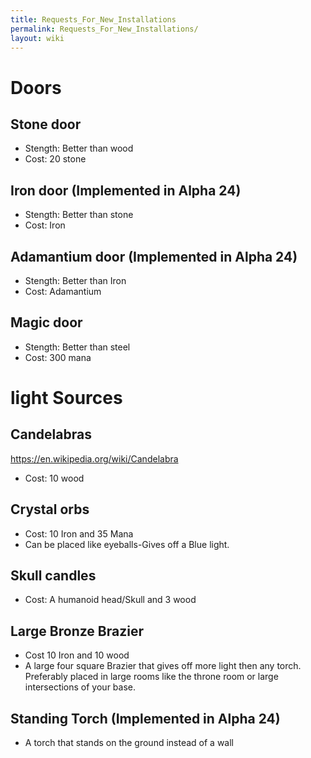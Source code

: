 ```yaml
---
title: Requests_For_New_Installations
permalink: Requests_For_New_Installations/
layout: wiki
---
```


Doors
=====

Stone door
----------

-   Stength: Better than wood
-   Cost: 20 stone

Iron door (Implemented in Alpha 24)
-----------------------------------

-   Stength: Better than stone
-   Cost: Iron

Adamantium door (Implemented in Alpha 24)
-----------------------------------------

-   Stength: Better than Iron
-   Cost: Adamantium

Magic door
----------

-   Stength: Better than steel
-   Cost: 300 mana

light Sources
=============

Candelabras
-----------

<https://en.wikipedia.org/wiki/Candelabra>

-   Cost: 10 wood

Crystal orbs
------------

-   Cost: 10 Iron and 35 Mana
-   Can be placed like eyeballs-Gives off a Blue light.

Skull candles
-------------

-   Cost: A humanoid head/Skull and 3 wood

Large Bronze Brazier
--------------------

-   Cost 10 Iron and 10 wood
-   A large four square Brazier that gives off more light then any
    torch. Preferably placed in large rooms like the throne room or
    large intersections of your base.

Standing Torch (Implemented in Alpha 24)
----------------------------------------

-   A torch that stands on the ground instead of a wall

